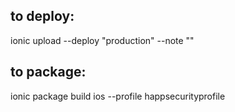 
## to deploy:

ionic upload --deploy "production" --note "<note about update>"

## to package:
ionic package build ios --profile happsecurityprofile